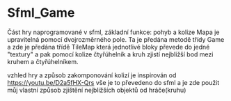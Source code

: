 # Sfml_Game
Část hry naprogramované v sfml, základní funkce: pohyb a kolize
Mapa je upravitelná pomocí dvojrozměrného pole. Ta je předána metodě třídy Game a zde je předána třídě TileMap která jednotlivé bloky převede do jedné "textury"
a pak pomocí kolize čtyřúhelník a kruh zjistí nejbližší bod mezi kruhem a čtyřúhelníkem.

vzhled hry a způsob zakomponování kolizí je inspirován od https://youtu.be/D2a5fHX-Qrs
vše je to převedeno do sfml a je zde použit můj vlastní způsob zjištění nejbližších objektů od hráče(kruhu)
